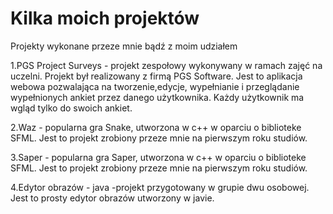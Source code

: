 # Kilka moich projektów
Projekty wykonane przeze mnie bądź z moim udziałem

1.PGS Project Surveys - projekt zespołowy wykonywany w ramach zajęć na uczelni. Projekt był realizowany z firmą PGS Software. Jest to aplikacja webowa pozwalająca na tworzenie,edycje, wypełnianie i przeglądanie wypełnionych ankiet przez danego użytkownika. Każdy użytkownik ma wgląd tylko do swoich ankiet.

2.Waz - popularna gra Snake, utworzona w c++ w oparciu o biblioteke SFML. Jest to projekt zrobiony przeze mnie na pierwszym roku studiów.

3.Saper - popularna gra Saper, utworzona w c++ w oparciu o biblioteke SFML. Jest to projekt zrobiony przeze mnie na pierwszym roku studiów.

4.Edytor obrazów - java -projekt przygotowany w grupie dwu osobowej. Jest to prosty edytor obrazów utworzony w javie. 
